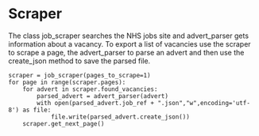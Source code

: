 # Scraper

The class job_scraper searches the NHS jobs site and advert_parser gets information about a vacancy. To export a list of vacancies use the scraper to scrape a page, the advert_parser to parse an advert and then use the create_json method to save the parsed file.

```
scraper = job_scraper(pages_to_scrape=1)
for page in range(scraper.pages):
    for advert in scraper.found_vacancies:
        parsed_advert = advert_parser(advert)
        with open(parsed_advert.job_ref + ".json","w",encoding='utf-8') as file:
            file.write(parsed_advert.create_json())
    scraper.get_next_page()
```